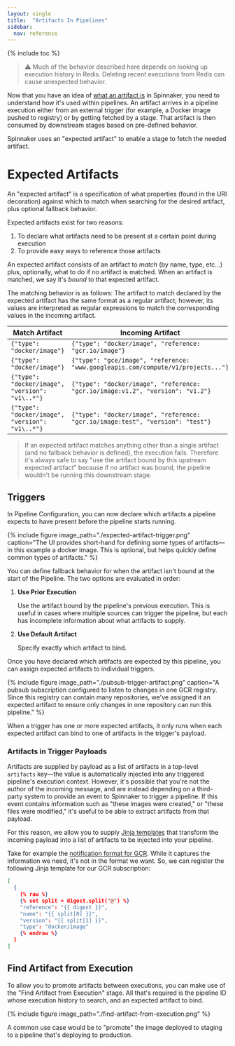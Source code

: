 ```yaml
---
layout: single
title:  "Artifacts In Pipelines"
sidebar:
  nav: reference
---
```


{% include toc %}

> :warning: Much of the behavior described here depends on looking up execution
> history in Redis. Deleting recent executions from Redis can cause
> unexpected behavior.

Now that you have an idea of [what an artifact is](https://www.spinnaker.io/reference/artifacts/#about-spinnaker-artifacts) in Spinnaker, you need to
understand how it's used within pipelines. An artifact arrives in a pipeline execution either from an external trigger (for example, a Docker image pushed to registry) or by getting fetched by a stage. That artifact is then consumed by downstream stages based on pre-defined behavior. 

Spinnaker uses an "expected artifact" to enable a stage to fetch the needed artifact.

# Expected Artifacts

An "expected artifact" is a specification of what properties (found in the URI decoration) against which to match when searching for the desired artifact, plus optional fallback behavior.

Expected artifacts exist for two reasons:

1. To declare what artifacts need to be present at a certain point during
   execution
2. To provide easy ways to reference those artifacts

An expected artifact consists of an artifact to _match_
(by name, type, etc...) plus, optionally, what to do if no artifact is
matched.  When an artifact is matched, we say it's _bound_ to that expected
artifact.

The matching behavior is as follows: The artifact to match declared by the
expected artifact has the same format as a regular artifact; however, its
values are interpreted as regular expressions to match the corresponding values
in the incoming artifact.

| Match Artifact | Incoming Artifact | Matches?  |
|-|-|-|
| `{"type": "docker/image"}` | `{"type": "docker/image", "reference: "gcr.io/image"}` | ✔ |
| `{"type": "docker/image"}` | `{"type": "gce/image", "reference: "www.googleapis.com/compute/v1/projects..."}` | ✘ |
| `{"type": "docker/image", "version": "v1\..*"}` | `{"type": "docker/image", "reference: "gcr.io/image:v1.2", "version": "v1.2"}` | ✔ |
| `{"type": "docker/image", "version": "v1\..*"}` | `{"type": "docker/image", "reference: "gcr.io/image:test", "version": "test"}` | ✘ |

> If an expected artifact matches anything other than a
> single artifact (and no fallback behavior is defined), the execution fails.
> Therefore it's always safe to say "use the artifact bound by
> this upstream expected artifact" because if no artifact was bound, the pipeline
> wouldn't be running this downstream stage.

## Triggers

In Pipeline Configuration, you can now declare which
artifacts a pipeline expects to have present before the pipeline starts
running.

{% include figure
   image_path="./expected-artifact-trigger.png"
   caption="The UI provides short-hand for defining some types of
            artifacts&mdash;in this example a docker image. This is optional, but helps
            quickly define common types of artifacts."
%}

You can define fallback behavior for when the artifact
isn't bound at the start of the Pipeline. The two options are evaluated in
order:

1. __Use Prior Execution__

   Use the artifact bound by the pipeline's previous execution. This is useful in cases where multiple
   sources can trigger the pipeline, but each has incomplete information about
   what artifacts to supply.

2. __Use Default Artifact__

   Specify exactly which artifact to bind.

Once you have declared which artifacts are expected by this pipeline, you can
assign expected artifacts to individual triggers.

{% include figure
   image_path="./pubsub-trigger-artifact.png"
   caption="A pubsub subscription configured to listen to changes in
            one GCR registry. Since this registry can contain many
            repositories, we've assigned it an expected artifact to ensure only
            changes in one repository can run this pipeline."
%}

When a trigger has one or more expected artifacts, it only runs when each
expected artifact can bind to one of artifacts in the trigger's payload.

### Artifacts in Trigger Payloads

Artifacts are supplied by payload as a list of artifacts in a top-level 
`artifacts` key&mdash;the value is automatically injected into any triggered
pipeline's execution context. However, it's possible that you're not the author
of the incoming message, and are instead depending on a third-party system to
provide an event to Spinnaker to trigger a pipeline. If this event contains
information such as "these images were created," or "these files were
modified," it's useful to be able to extract artifacts from that payload.

For this reason, we allow you to supply [Jinja
templates](http://jinja.pocoo.org/) that transform the incoming payload into a
list of artifacts to be injected into your pipeline.

Take for example the [notification format for
GCR](https://cloud.google.com/container-registry/docs/configuring-notifications#notification_examples).
While it captures the information we need, it's not in the format we want. So,
we can register the following Jinja template for our GCR subscription:

```json
[
  {
    {% raw %}
    {% set split = digest.split("@") %}
    "reference": "{{ digest }}",
    "name": "{{ split[0] }}",
    "version": "{{ split[1] }}",
    "type": "docker/image"
    {% endraw %}
  }
]
```

## Find Artifact from Execution

To allow you to promote artifacts between executions, you can make use of the
"Find Artifact from Execution" stage. All that's required is the pipeline ID
whose execution history to search, and an expected artifact to bind.

{% include figure
   image_path="./find-artifact-from-execution.png"
%}

A common use case would be to "promote" the image deployed to staging to a
pipeline that's deploying to production.

